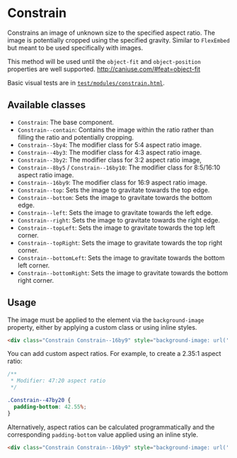 # Constrain

Constrains an image of unknown size to the specified aspect ratio.
The image is potentially cropped using the specified gravity.
Similar to `FlexEmbed` but meant to be used specifically with images.

This method will be used until the `object-fit` and `object-position`
properties are well supported. <http://caniuse.com/#feat=object-fit>

Basic visual tests are in [`test/modules/constrain.html`](http://aptuitiv.github.io/cacao/test/modules/constrain.html).


## Available classes

* `Constrain`: The base component.
* `Constrain--contain`: Contains the image within the ratio rather than filling
  the ratio and potentially cropping.
* `Constrain--5by4`: The modifier class for 5:4 aspect ratio image.
* `Constrain--4by3`: The modifier class for 4:3 aspect ratio image.
* `Constrain--3by2`: The modifier class for 3:2 aspect ratio image,
* `Constrain--8by5` / `Constrain--16by10`: The modifier class for 8:5/16:10 
  aspect ratio image.
* `Constrain--16by9`: The modifier class for 16:9 aspect ratio image.
* `Constrain--top`: Sets the image to gravitate towards the top edge.
* `Constrain--bottom`: Sets the image to gravitate towards the bottom edge.
* `Constrain--left`: Sets the image to gravitate towards the left edge.
* `Constrain--right`: Sets the image to gravitate towards the right edge.
* `Constrain--topLeft`: Sets the image to gravitate towards the top left 
  corner.
* `Constrain--topRight`: Sets the image to gravitate towards the top right 
  corner.
* `Constrain--bottomLeft`: Sets the image to gravitate towards the bottom 
  left corner.
* `Constrain--bottomRight`: Sets the image to gravitate towards the bottom 
  right corner.


## Usage

The image must be applied to the element via the `background-image` property,
either by applying a custom class or using inline styles.

```html
<div class="Constrain Constrain--16by9" style="background-image: url('...');"></div>
```

You can add custom aspect ratios. For example, to create a 2.35:1 aspect
ratio:

```css
/**
 * Modifier: 47:20 aspect ratio
 */

.Constrain--47by20 {
  padding-bottom: 42.55%;
}
```

Alternatively, aspect ratios can be calculated programmatically and the
corresponding `padding-bottom` value applied using an inline style.

```html
<div class="Constrain Constrain--16by9" style="background-image: url('...'); padding-bottom: 42.55%;"></div>
```
